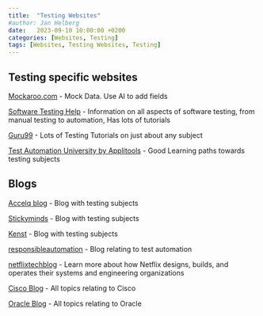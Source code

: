 ```yaml
---
title:  "Testing Websites"
#author: Jan Helberg
date:   2023-09-10 10:00:00 +0200
categories: [Websites, Testing]
tags: [Websites, Testing Websites, Testing]
---
```


## Testing specific websites
<a href="https://mockaroo.com/" target="_blank">Mockaroo.com</a> - Mock Data. Use AI to add fields

<a href="https://www.softwaretestinghelp.com/" target="_blank">Software Testing Help</a> - Information on all aspects of software testing, from manual testing to automation, Has lots of tutorials

<a href="https://www.guru99.com/" target="_blank">Guru99</a> - Lots of Testing Tutorials on just about any subject

<a href="https://testautomationu.applitools.com/" target="_blank">Test Automation University by Applitools</a> - Good Learning paths towards testing subjects

## Blogs
<a href="https://www.accelq.com/blog/" target="_blank">Accelq blog</a> - Blog with testing subjects

<a href="https://www.stickyminds.com/" target="_blank">Stickyminds</a> - Blog with testing subjects

<a href="https://www.kenst.com/" target="_blank">Kenst</a> - Blog with testing subjects

<a href="https://responsibleautomation.wordpress.com/" target="_blank">responsibleautomation</a> - Blog relating to test automation

<a href="https://netflixtechblog.medium.com/" target="_blank">netflixtechblog</a> - Learn more about how Netflix designs, builds, and operates their systems and engineering organizations

<a href="https://blogs.cisco.com/cloud" target="_blank">Cisco Blog</a> - All topics relating to Cisco

<a href="https://blogs.oracle.com/saas/" target="_blank">Oracle Blog</a> - All topics relating to Oracle